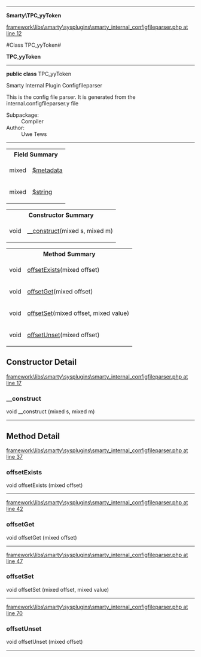 

- - -

**Smarty\TPC_yyToken**


<a href="https://github.com/JeyDotC/Hirudo/blob/master/framework/libs/smarty/sysplugins/smarty_internal_configfileparser.php#L12" target='_blank'>framework\libs\smarty\sysplugins\smarty_internal_configfileparser.php at line 12</a>

#Class TPC_yyToken#

**TPC_yyToken**




- - -

<p><strong>public  class</strong> <span>TPC_yyToken</span></p>

<div class="comment" id="overview_description"><p>Smarty Internal Plugin Configfileparser</p><p>This is the config file parser.
It is generated from the internal.configfileparser.y file</p></div>

<dl>
<dt>Subpackage:</dt>
<dd>Compiler</dd>
<dt>Author:</dt>
<dd>Uwe Tews</dd>
</dl>


<hr />



<table id="summary_field">
<tr><th colspan="2">Field Summary</th></tr>
<tr>
<td><span class='k'></span> <span class='nx'>mixed</span></td>
<td class="description"><p class="name" ><a href="#metadata"> $metadata</a>
                                </p></td>
</tr>
<tr>
<td><span class='k'></span> <span class='nx'>mixed</span></td>
<td class="description"><p class="name" ><a href="#string"> $string</a>
                                </p></td>
</tr>
</table>

<table id="summary_constructor">
<tr><th colspan="2">Constructor Summary</th></tr>
<tr>
<td><span class='k'></span> <span class='nx'>void</span></td>
<td class="description"><p class="name"><a href="#__construct">__construct</a>(mixed s, mixed m)</p></td>
</tr>
</table>

<table id="summary_method">
<tr><th colspan="2">Method Summary</th></tr>
<tr>
<td><span class='k'></span> <span class='nx'>void</span></td>
<td class="description"><p class="name"><a href="#offsetexists">offsetExists</a>(mixed offset)</p></td>
</tr>
<tr>
<td><span class='k'></span> <span class='nx'>void</span></td>
<td class="description"><p class="name"><a href="#offsetget">offsetGet</a>(mixed offset)</p></td>
</tr>
<tr>
<td><span class='k'></span> <span class='nx'>void</span></td>
<td class="description"><p class="name"><a href="#offsetset">offsetSet</a>(mixed offset, mixed value)</p></td>
</tr>
<tr>
<td><span class='k'></span> <span class='nx'>void</span></td>
<td class="description"><p class="name"><a href="#offsetunset">offsetUnset</a>(mixed offset)</p></td>
</tr>
</table>

<h2 id="detail_method">Constructor Detail</h2>

<a href="https://github.com/JeyDotC/Hirudo/blob/master/framework/libs/smarty/sysplugins/smarty_internal_configfileparser.php#L17" target='_blank'>framework\libs\smarty\sysplugins\smarty_internal_configfileparser.php at line 17</a>

<h3 id="__construct">__construct</h3>
<span class='k'></span> <span class='nx'>void</span> <span class='nf'>__construct</span> (mixed s, mixed m)

<div class="details">

</div>

- - -

<h2 id="detail_method">Method Detail</h2>

<a href="https://github.com/JeyDotC/Hirudo/blob/master/framework/libs/smarty/sysplugins/smarty_internal_configfileparser.php#L37" target='_blank'>framework\libs\smarty\sysplugins\smarty_internal_configfileparser.php at line 37</a>

<h3 id="offsetExists()">offsetExists</h3>
<span class='k'></span> <span class='nx'>void</span> <span class='nf'>offsetExists</span> (mixed offset)

<div class="details">

</div>

- - -


<a href="https://github.com/JeyDotC/Hirudo/blob/master/framework/libs/smarty/sysplugins/smarty_internal_configfileparser.php#L42" target='_blank'>framework\libs\smarty\sysplugins\smarty_internal_configfileparser.php at line 42</a>

<h3 id="offsetGet()">offsetGet</h3>
<span class='k'></span> <span class='nx'>void</span> <span class='nf'>offsetGet</span> (mixed offset)

<div class="details">

</div>

- - -


<a href="https://github.com/JeyDotC/Hirudo/blob/master/framework/libs/smarty/sysplugins/smarty_internal_configfileparser.php#L47" target='_blank'>framework\libs\smarty\sysplugins\smarty_internal_configfileparser.php at line 47</a>

<h3 id="offsetSet()">offsetSet</h3>
<span class='k'></span> <span class='nx'>void</span> <span class='nf'>offsetSet</span> (mixed offset, mixed value)

<div class="details">

</div>

- - -


<a href="https://github.com/JeyDotC/Hirudo/blob/master/framework/libs/smarty/sysplugins/smarty_internal_configfileparser.php#L70" target='_blank'>framework\libs\smarty\sysplugins\smarty_internal_configfileparser.php at line 70</a>

<h3 id="offsetUnset()">offsetUnset</h3>
<span class='k'></span> <span class='nx'>void</span> <span class='nf'>offsetUnset</span> (mixed offset)

<div class="details">

</div>

- - -

